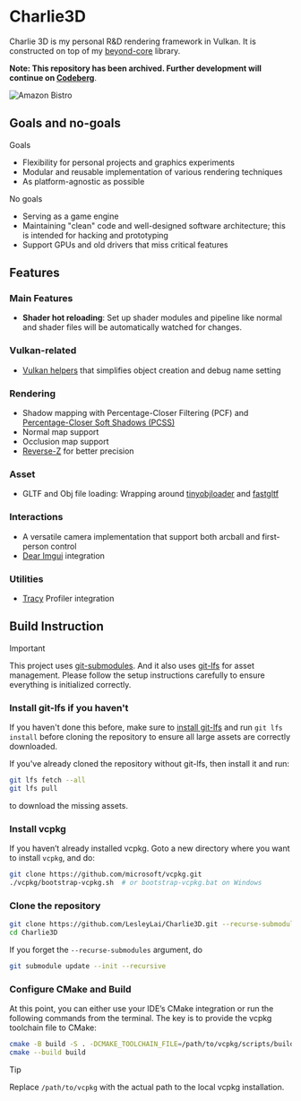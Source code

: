 # Charlie3D

Charlie 3D is my personal R&D rendering framework in Vulkan. It is constructed on top of
my [beyond-core](https://github.com/Beyond-Engine/Core) library.

**Note: This repository has been archived. Further development will continue on [Codeberg](https://codeberg.org/Lesley/Charlie3D)**.

![Amazon Bistro](images/Bistro.png)

## Goals and no-goals

Goals

- Flexibility for personal projects and graphics experiments
- Modular and reusable implementation of various rendering techniques
- As platform-agnostic as possible

No goals

- Serving as a game engine
- Maintaining "clean" code and well-designed software architecture; this is intended for hacking and prototyping
- Support GPUs and old drivers that miss critical features

## Features

### Main Features

- **Shader hot reloading**: Set up shader modules and pipeline like normal and shader files will be automatically
  watched for changes.

### Vulkan-related

- [Vulkan helpers](Charlie/vulkan_helpers) that simplifies object creation and debug name setting

### Rendering

- Shadow mapping with Percentage-Closer Filtering (PCF)
  and [Percentage-Closer Soft Shadows (PCSS)](https://developer.download.nvidia.cn/shaderlibrary/docs/shadow_PCSS.pdf)
- Normal map support
- Occlusion map support
- [Reverse-Z](https://developer.nvidia.com/blog/visualizing-depth-precision/) for better precision

### Asset

- GLTF and Obj file loading: Wrapping around [tinyobjloader](https://github.com/tinyobjloader/tinyobjloader)
  and [fastgltf](https://github.com/spnda/fastgltf)

### Interactions

- A versatile camera implementation that support both arcball and first-person control
- [Dear Imgui](https://github.com/ocornut/imgui) integration

### Utilities

- [Tracy](https://github.com/wolfpld/tracy) Profiler integration

## Build Instruction

> [!IMPORTANT]
> This project uses [git-submodules](https://git-scm.com/book/en/v2/Git-Tools-Submodules). And it also
> uses [git-lfs](https://git-lfs.com/) for asset management. Please follow the setup instructions carefully to ensure
> everything is initialized correctly.

### Install git-lfs if you haven't

If you haven't done this before, make sure to [install git-lfs](https://git-lfs.com/) and run `git lfs install` before
cloning the repository to ensure all large assets are correctly downloaded.

If you've already cloned the repository without git-lfs, then install it and run:

```sh
git lfs fetch --all
git lfs pull
```

to download the missing assets.

### Install vcpkg

If you haven’t already installed vcpkg. Goto a new directory where you want to install `vcpkg`, and do:

```sh
git clone https://github.com/microsoft/vcpkg.git
./vcpkg/bootstrap-vcpkg.sh  # or bootstrap-vcpkg.bat on Windows
```

### Clone the repository

```sh
git clone https://github.com/LesleyLai/Charlie3D.git --recurse-submodules
cd Charlie3D
```

If you forget the `--recurse-submodules` argument, do

```sh
git submodule update --init --recursive
```

### Configure CMake and Build

At this point, you can either use your IDE’s CMake integration or run the following commands from the terminal. The key
is to provide the vcpkg toolchain file to CMake:

```sh
cmake -B build -S . -DCMAKE_TOOLCHAIN_FILE=/path/to/vcpkg/scripts/buildsystems/vcpkg.cmake
cmake --build build
```

> [!TIP]
> Replace `/path/to/vcpkg` with the actual path to the local vcpkg installation.
